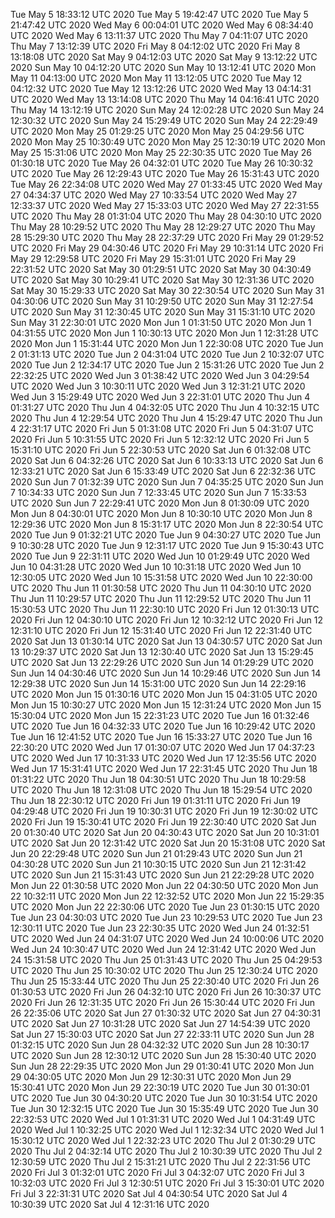 Tue May  5 18:33:12 UTC 2020
Tue May  5 19:42:47 UTC 2020
Tue May  5 21:47:42 UTC 2020
Wed May  6 00:04:01 UTC 2020
Wed May  6 08:34:40 UTC 2020
Wed May  6 13:11:37 UTC 2020
Thu May  7 04:11:07 UTC 2020
Thu May  7 13:12:39 UTC 2020
Fri May  8 04:12:02 UTC 2020
Fri May  8 13:18:08 UTC 2020
Sat May  9 04:12:03 UTC 2020
Sat May  9 13:12:22 UTC 2020
Sun May 10 04:12:20 UTC 2020
Sun May 10 13:12:41 UTC 2020
Mon May 11 04:13:00 UTC 2020
Mon May 11 13:12:05 UTC 2020
Tue May 12 04:12:32 UTC 2020
Tue May 12 13:12:26 UTC 2020
Wed May 13 04:14:31 UTC 2020
Wed May 13 13:14:08 UTC 2020
Thu May 14 04:16:41 UTC 2020
Thu May 14 13:12:19 UTC 2020
Sun May 24 12:02:28 UTC 2020
Sun May 24 12:30:32 UTC 2020
Sun May 24 15:29:49 UTC 2020
Sun May 24 22:29:49 UTC 2020
Mon May 25 01:29:25 UTC 2020
Mon May 25 04:29:56 UTC 2020
Mon May 25 10:30:49 UTC 2020
Mon May 25 12:30:19 UTC 2020
Mon May 25 15:31:06 UTC 2020
Mon May 25 22:30:35 UTC 2020
Tue May 26 01:30:18 UTC 2020
Tue May 26 04:32:01 UTC 2020
Tue May 26 10:30:32 UTC 2020
Tue May 26 12:29:43 UTC 2020
Tue May 26 15:31:43 UTC 2020
Tue May 26 22:34:08 UTC 2020
Wed May 27 01:33:45 UTC 2020
Wed May 27 04:34:37 UTC 2020
Wed May 27 10:33:54 UTC 2020
Wed May 27 12:33:37 UTC 2020
Wed May 27 15:33:03 UTC 2020
Wed May 27 22:31:55 UTC 2020
Thu May 28 01:31:04 UTC 2020
Thu May 28 04:30:10 UTC 2020
Thu May 28 10:29:52 UTC 2020
Thu May 28 12:29:27 UTC 2020
Thu May 28 15:29:30 UTC 2020
Thu May 28 22:37:29 UTC 2020
Fri May 29 01:29:52 UTC 2020
Fri May 29 04:30:46 UTC 2020
Fri May 29 10:31:14 UTC 2020
Fri May 29 12:29:58 UTC 2020
Fri May 29 15:31:01 UTC 2020
Fri May 29 22:31:52 UTC 2020
Sat May 30 01:29:51 UTC 2020
Sat May 30 04:30:49 UTC 2020
Sat May 30 10:29:41 UTC 2020
Sat May 30 12:31:36 UTC 2020
Sat May 30 15:29:33 UTC 2020
Sat May 30 22:30:54 UTC 2020
Sun May 31 04:30:06 UTC 2020
Sun May 31 10:29:50 UTC 2020
Sun May 31 12:27:54 UTC 2020
Sun May 31 12:30:45 UTC 2020
Sun May 31 15:31:10 UTC 2020
Sun May 31 22:30:01 UTC 2020
Mon Jun  1 01:31:50 UTC 2020
Mon Jun  1 04:31:55 UTC 2020
Mon Jun  1 10:30:13 UTC 2020
Mon Jun  1 12:31:28 UTC 2020
Mon Jun  1 15:31:44 UTC 2020
Mon Jun  1 22:30:08 UTC 2020
Tue Jun  2 01:31:13 UTC 2020
Tue Jun  2 04:31:04 UTC 2020
Tue Jun  2 10:32:07 UTC 2020
Tue Jun  2 12:34:17 UTC 2020
Tue Jun  2 15:31:26 UTC 2020
Tue Jun  2 22:32:25 UTC 2020
Wed Jun  3 01:38:42 UTC 2020
Wed Jun  3 04:29:54 UTC 2020
Wed Jun  3 10:30:11 UTC 2020
Wed Jun  3 12:31:21 UTC 2020
Wed Jun  3 15:29:49 UTC 2020
Wed Jun  3 22:31:01 UTC 2020
Thu Jun  4 01:31:27 UTC 2020
Thu Jun  4 04:32:05 UTC 2020
Thu Jun  4 10:32:15 UTC 2020
Thu Jun  4 12:29:54 UTC 2020
Thu Jun  4 15:29:47 UTC 2020
Thu Jun  4 22:31:17 UTC 2020
Fri Jun  5 01:31:08 UTC 2020
Fri Jun  5 04:31:07 UTC 2020
Fri Jun  5 10:31:55 UTC 2020
Fri Jun  5 12:32:12 UTC 2020
Fri Jun  5 15:31:10 UTC 2020
Fri Jun  5 22:30:53 UTC 2020
Sat Jun  6 01:32:08 UTC 2020
Sat Jun  6 04:32:26 UTC 2020
Sat Jun  6 10:33:13 UTC 2020
Sat Jun  6 12:33:21 UTC 2020
Sat Jun  6 15:33:49 UTC 2020
Sat Jun  6 22:32:36 UTC 2020
Sun Jun  7 01:32:39 UTC 2020
Sun Jun  7 04:35:25 UTC 2020
Sun Jun  7 10:34:33 UTC 2020
Sun Jun  7 12:33:45 UTC 2020
Sun Jun  7 15:33:53 UTC 2020
Sun Jun  7 22:29:41 UTC 2020
Mon Jun  8 01:30:09 UTC 2020
Mon Jun  8 04:30:01 UTC 2020
Mon Jun  8 10:30:10 UTC 2020
Mon Jun  8 12:29:36 UTC 2020
Mon Jun  8 15:31:17 UTC 2020
Mon Jun  8 22:30:54 UTC 2020
Tue Jun  9 01:32:21 UTC 2020
Tue Jun  9 04:30:27 UTC 2020
Tue Jun  9 10:30:28 UTC 2020
Tue Jun  9 12:31:17 UTC 2020
Tue Jun  9 15:30:43 UTC 2020
Tue Jun  9 22:31:11 UTC 2020
Wed Jun 10 01:29:49 UTC 2020
Wed Jun 10 04:31:28 UTC 2020
Wed Jun 10 10:31:18 UTC 2020
Wed Jun 10 12:30:05 UTC 2020
Wed Jun 10 15:31:58 UTC 2020
Wed Jun 10 22:30:00 UTC 2020
Thu Jun 11 01:30:58 UTC 2020
Thu Jun 11 04:30:10 UTC 2020
Thu Jun 11 10:29:57 UTC 2020
Thu Jun 11 12:29:52 UTC 2020
Thu Jun 11 15:30:53 UTC 2020
Thu Jun 11 22:30:10 UTC 2020
Fri Jun 12 01:30:13 UTC 2020
Fri Jun 12 04:30:10 UTC 2020
Fri Jun 12 10:32:12 UTC 2020
Fri Jun 12 12:31:10 UTC 2020
Fri Jun 12 15:31:40 UTC 2020
Fri Jun 12 22:31:40 UTC 2020
Sat Jun 13 01:30:14 UTC 2020
Sat Jun 13 04:30:57 UTC 2020
Sat Jun 13 10:29:37 UTC 2020
Sat Jun 13 12:30:40 UTC 2020
Sat Jun 13 15:29:45 UTC 2020
Sat Jun 13 22:29:26 UTC 2020
Sun Jun 14 01:29:29 UTC 2020
Sun Jun 14 04:30:46 UTC 2020
Sun Jun 14 10:29:46 UTC 2020
Sun Jun 14 12:29:38 UTC 2020
Sun Jun 14 15:31:00 UTC 2020
Sun Jun 14 22:29:16 UTC 2020
Mon Jun 15 01:30:16 UTC 2020
Mon Jun 15 04:31:05 UTC 2020
Mon Jun 15 10:30:27 UTC 2020
Mon Jun 15 12:31:24 UTC 2020
Mon Jun 15 15:30:04 UTC 2020
Mon Jun 15 22:31:23 UTC 2020
Tue Jun 16 01:32:46 UTC 2020
Tue Jun 16 04:32:33 UTC 2020
Tue Jun 16 10:29:42 UTC 2020
Tue Jun 16 12:41:52 UTC 2020
Tue Jun 16 15:33:27 UTC 2020
Tue Jun 16 22:30:20 UTC 2020
Wed Jun 17 01:30:07 UTC 2020
Wed Jun 17 04:37:23 UTC 2020
Wed Jun 17 10:31:33 UTC 2020
Wed Jun 17 12:35:56 UTC 2020
Wed Jun 17 15:31:41 UTC 2020
Wed Jun 17 22:31:45 UTC 2020
Thu Jun 18 01:31:22 UTC 2020
Thu Jun 18 04:30:51 UTC 2020
Thu Jun 18 10:29:58 UTC 2020
Thu Jun 18 12:31:08 UTC 2020
Thu Jun 18 15:29:54 UTC 2020
Thu Jun 18 22:30:12 UTC 2020
Fri Jun 19 01:31:11 UTC 2020
Fri Jun 19 04:29:48 UTC 2020
Fri Jun 19 10:30:31 UTC 2020
Fri Jun 19 12:30:02 UTC 2020
Fri Jun 19 15:30:41 UTC 2020
Fri Jun 19 22:30:40 UTC 2020
Sat Jun 20 01:30:40 UTC 2020
Sat Jun 20 04:30:43 UTC 2020
Sat Jun 20 10:31:01 UTC 2020
Sat Jun 20 12:31:42 UTC 2020
Sat Jun 20 15:31:08 UTC 2020
Sat Jun 20 22:29:48 UTC 2020
Sun Jun 21 01:29:43 UTC 2020
Sun Jun 21 04:30:28 UTC 2020
Sun Jun 21 10:30:15 UTC 2020
Sun Jun 21 12:31:42 UTC 2020
Sun Jun 21 15:31:43 UTC 2020
Sun Jun 21 22:29:28 UTC 2020
Mon Jun 22 01:30:58 UTC 2020
Mon Jun 22 04:30:50 UTC 2020
Mon Jun 22 10:32:11 UTC 2020
Mon Jun 22 12:32:52 UTC 2020
Mon Jun 22 15:29:35 UTC 2020
Mon Jun 22 22:30:06 UTC 2020
Tue Jun 23 01:30:15 UTC 2020
Tue Jun 23 04:30:03 UTC 2020
Tue Jun 23 10:29:53 UTC 2020
Tue Jun 23 12:30:11 UTC 2020
Tue Jun 23 22:30:35 UTC 2020
Wed Jun 24 01:32:51 UTC 2020
Wed Jun 24 04:31:07 UTC 2020
Wed Jun 24 10:00:06 UTC 2020
Wed Jun 24 10:30:47 UTC 2020
Wed Jun 24 12:31:42 UTC 2020
Wed Jun 24 15:31:58 UTC 2020
Thu Jun 25 01:31:43 UTC 2020
Thu Jun 25 04:29:53 UTC 2020
Thu Jun 25 10:30:02 UTC 2020
Thu Jun 25 12:30:24 UTC 2020
Thu Jun 25 15:33:44 UTC 2020
Thu Jun 25 22:30:40 UTC 2020
Fri Jun 26 01:30:53 UTC 2020
Fri Jun 26 04:32:10 UTC 2020
Fri Jun 26 10:30:37 UTC 2020
Fri Jun 26 12:31:35 UTC 2020
Fri Jun 26 15:30:44 UTC 2020
Fri Jun 26 22:35:06 UTC 2020
Sat Jun 27 01:30:32 UTC 2020
Sat Jun 27 04:30:31 UTC 2020
Sat Jun 27 10:31:28 UTC 2020
Sat Jun 27 14:54:39 UTC 2020
Sat Jun 27 15:30:03 UTC 2020
Sat Jun 27 22:33:11 UTC 2020
Sun Jun 28 01:32:15 UTC 2020
Sun Jun 28 04:32:32 UTC 2020
Sun Jun 28 10:30:17 UTC 2020
Sun Jun 28 12:30:12 UTC 2020
Sun Jun 28 15:30:40 UTC 2020
Sun Jun 28 22:29:35 UTC 2020
Mon Jun 29 01:30:41 UTC 2020
Mon Jun 29 04:30:05 UTC 2020
Mon Jun 29 12:30:31 UTC 2020
Mon Jun 29 15:30:41 UTC 2020
Mon Jun 29 22:30:19 UTC 2020
Tue Jun 30 01:30:01 UTC 2020
Tue Jun 30 04:30:20 UTC 2020
Tue Jun 30 10:31:54 UTC 2020
Tue Jun 30 12:32:15 UTC 2020
Tue Jun 30 15:35:49 UTC 2020
Tue Jun 30 22:32:53 UTC 2020
Wed Jul  1 01:31:31 UTC 2020
Wed Jul  1 04:31:49 UTC 2020
Wed Jul  1 10:32:25 UTC 2020
Wed Jul  1 12:32:34 UTC 2020
Wed Jul  1 15:30:12 UTC 2020
Wed Jul  1 22:32:23 UTC 2020
Thu Jul  2 01:30:29 UTC 2020
Thu Jul  2 04:32:14 UTC 2020
Thu Jul  2 10:30:39 UTC 2020
Thu Jul  2 12:30:59 UTC 2020
Thu Jul  2 15:31:21 UTC 2020
Thu Jul  2 22:31:56 UTC 2020
Fri Jul  3 01:32:01 UTC 2020
Fri Jul  3 04:32:07 UTC 2020
Fri Jul  3 10:32:03 UTC 2020
Fri Jul  3 12:30:51 UTC 2020
Fri Jul  3 15:30:01 UTC 2020
Fri Jul  3 22:31:31 UTC 2020
Sat Jul  4 04:30:54 UTC 2020
Sat Jul  4 10:30:39 UTC 2020
Sat Jul  4 12:31:16 UTC 2020
